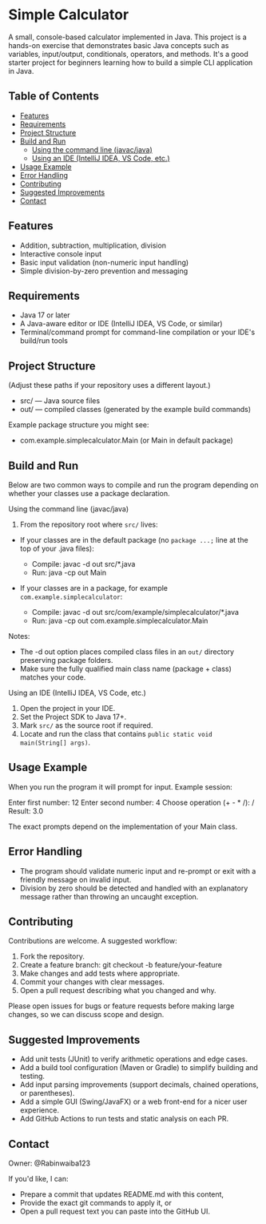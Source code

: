 # Simple Calculator

A small, console-based calculator implemented in Java. This project is a hands-on exercise that demonstrates basic Java concepts such as variables, input/output, conditionals, operators, and methods. It's a good starter project for beginners learning how to build a simple CLI application in Java.

## Table of Contents

- [Features](#features)
- [Requirements](#requirements)
- [Project Structure](#project-structure)
- [Build and Run](#build-and-run)
  - [Using the command line (javac/java)](#using-the-command-line-javacjava)
  - [Using an IDE (IntelliJ IDEA, VS Code, etc.)](#using-an-ide-intellij-idea-vs-code-etc)
- [Usage Example](#usage-example)
- [Error Handling](#error-handling)
- [Contributing](#contributing)
- [Suggested Improvements](#suggested-improvements)
- [Contact](#contact)

## Features

- Addition, subtraction, multiplication, division
- Interactive console input
- Basic input validation (non-numeric input handling)
- Simple division-by-zero prevention and messaging

## Requirements

- Java 17 or later
- A Java-aware editor or IDE (IntelliJ IDEA, VS Code, or similar)
- Terminal/command prompt for command-line compilation or your IDE's build/run tools

## Project Structure

(Adjust these paths if your repository uses a different layout.)
- src/ — Java source files
- out/ — compiled classes (generated by the example build commands)

Example package structure you might see:
- com.example.simplecalculator.Main (or Main in default package)

## Build and Run

Below are two common ways to compile and run the program depending on whether your classes use a package declaration.

Using the command line (javac/java)
1. From the repository root where `src/` lives:

- If your classes are in the default package (no `package ...;` line at the top of your .java files):
  - Compile:
    javac -d out src/*.java
  - Run:
    java -cp out Main

- If your classes are in a package, for example `com.example.simplecalculator`:
  - Compile:
    javac -d out src/com/example/simplecalculator/*.java
  - Run:
    java -cp out com.example.simplecalculator.Main

Notes:
- The -d out option places compiled class files in an `out/` directory preserving package folders.
- Make sure the fully qualified main class name (package + class) matches your code.

Using an IDE (IntelliJ IDEA, VS Code, etc.)
1. Open the project in your IDE.
2. Set the Project SDK to Java 17+.
3. Mark `src/` as the source root if required.
4. Locate and run the class that contains `public static void main(String[] args)`.

## Usage Example

When you run the program it will prompt for input. Example session:

Enter first number: 12
Enter second number: 4
Choose operation (+ - * /): /
Result: 3.0

The exact prompts depend on the implementation of your Main class.

## Error Handling

- The program should validate numeric input and re-prompt or exit with a friendly message on invalid input.
- Division by zero should be detected and handled with an explanatory message rather than throwing an uncaught exception.

## Contributing

Contributions are welcome. A suggested workflow:
1. Fork the repository.
2. Create a feature branch: git checkout -b feature/your-feature
3. Make changes and add tests where appropriate.
4. Commit your changes with clear messages.
5. Open a pull request describing what you changed and why.

Please open issues for bugs or feature requests before making large changes, so we can discuss scope and design.

## Suggested Improvements

- Add unit tests (JUnit) to verify arithmetic operations and edge cases.
- Add a build tool configuration (Maven or Gradle) to simplify building and testing.
- Add input parsing improvements (support decimals, chained operations, or parentheses).
- Add a simple GUI (Swing/JavaFX) or a web front-end for a nicer user experience.
- Add GitHub Actions to run tests and static analysis on each PR.


## Contact

Owner: @Rabinwaiba123

If you'd like, I can:
- Prepare a commit that updates README.md with this content,
- Provide the exact git commands to apply it, or
- Open a pull request text you can paste into the GitHub UI.


